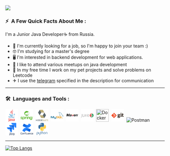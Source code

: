 <img width="1000px" align="center" src="https://cdn.tomondre.com/this-is-fine.jpg" />

### ⚡️ &nbsp;A Few Quick Facts About Me :

I'm a Junior Java Developer☕ from Russia.

- 🔭 I'm currently looking for a job, so I'm happy to join your team :)
- 🤓 I'm studying for a master's degree
- 🖥️ I'm interested in backend development for web applications.
- 🤝 I like to attend various meetups on java development
- 🔨 In my free time I work on my pet projects and solve problems on Leetcode
- ✈ I use the [telegram](t.me/add_s_povyazkoy) specified in the description for communication
---





### 🛠 &nbsp;Languages and Tools :

<p>
<img src="https://github.com/devicons/devicon/blob/master/icons/java/java-original-wordmark.svg" title="Java" alt="Java" width="40" height="40"/>&nbsp;
<img src="https://github.com/devicons/devicon/blob/master/icons/spring/spring-original-wordmark.svg" title="Spring" alt="Spring" width="40" height="40"/>&nbsp;
<img src="https://github.com/devicons/devicon/blob/master/icons/hibernate/hibernate-original-wordmark.svg" title="Hibernate" **alt="Hibernate" width="40" height="40"/>&nbsp;
<img src="https://github.com/devicons/devicon/blob/master/icons/mysql/mysql-original-wordmark.svg" title="MySQL"  alt="MySQL" width="40" height="40"/>&nbsp;
<img src="https://github.com/devicons/devicon/blob/master/icons/maven/maven-original-wordmark.svg" title="Maven"  alt="Maven" width="40" height="40"/>&nbsp;
<img src="https://github.com/devicons/devicon/blob/master/icons/junit/junit-original-wordmark.svg" title="Junit"  alt="Junit" width="40" height="40"/>&nbsp;
<img src="https://github.com/devicons/devicon/tree/master/icons/docker/docker-original-wordmark.svg" title="Docker" **alt="Docker" width="40" height="40"/>&nbsp;
<img src="https://github.com/devicons/devicon/blob/master/icons/git/git-original-wordmark.svg" title="Git" **alt="Git" width="40" height="40"/>&nbsp;
<img src="https://www.vectorlogo.zone/logos/getpostman/getpostman-icon.svg" title="Postman"  alt="Postman" width="40" height="40"/>&nbsp;
<img src="https://github.com/devicons/devicon/blob/master/icons/jira/jira-original-wordmark.svg" title="Jira"  alt="Jira" width="40" height="40"/>&nbsp;
<img src="https://github.com/devicons/devicon/blob/master/icons/confluence/confluence-original-wordmark.svg" title="Confluence"  alt="Confluence" width="40" height="40"/>&nbsp;
<img src="https://github.com/devicons/devicon/blob/master/icons/python/python-original-wordmark.svg" title="Python"  alt="Python" width="40" height="40"/>&nbsp;
</p>

---

[![Top Langs](https://github-readme-stats.vercel.app/api/top-langs/?username=parnysha&layout=compact&theme=vision-friendly-dark)](https://github.com/anuraghazra/github-readme-stats)

